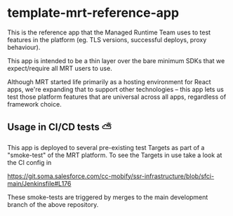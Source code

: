 # template-mrt-reference-app

This is the reference app that the Managed Runtime Team uses to test
features in the platform (eg. TLS versions, successful deploys, proxy
behaviour).

This app is intended to be a thin layer over the bare minimum SDKs
that we expect/require all MRT users to use.

Although MRT started life primarily as a hosting environment for
React apps, we're expanding that to support other technologies –
this app lets us test those platform features that are universal
across all apps, regardless of framework choice.


## Usage in CI/CD tests ⛅️

This app is deployed to several pre-existing test Targets as part 
of a "smoke-test" of the MRT platform. To see the Targets in use
take a look at the CI config in

https://git.soma.salesforce.com/cc-mobify/ssr-infrastructure/blob/sfci-main/Jenkinsfile#L176

These smoke-tests are triggered by merges to the main development 
branch of the above repository.
